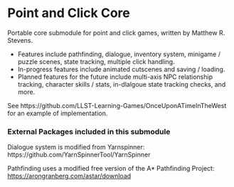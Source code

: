 <h1>Point and Click Core</h1>
Portable core submodule for point and click games, written by Matthew R. Stevens.
<ul>
<li>Features include pathfinding, dialogue, inventory system, minigame / puzzle scenes, state tracking, multiple click handling.</li>
<li>In-progress features include animated cutscenes and saving / loading.</li>
<li>Planned features for the future include multi-axis NPC relationship tracking, character skills / stats, in-dlalgoue state tracking checks, and more.</li>
</ul>
See https://github.com/LLST-Learning-Games/OnceUponATimeInTheWest for an example of implementation.

<h3>External Packages included in this submodule</h3>
Dialogue system is modified from Yarnspinner: https://github.com/YarnSpinnerTool/YarnSpinner

Pathfinding uses a modified free version of the A* Pathfinding Project: https://arongranberg.com/astar/download
